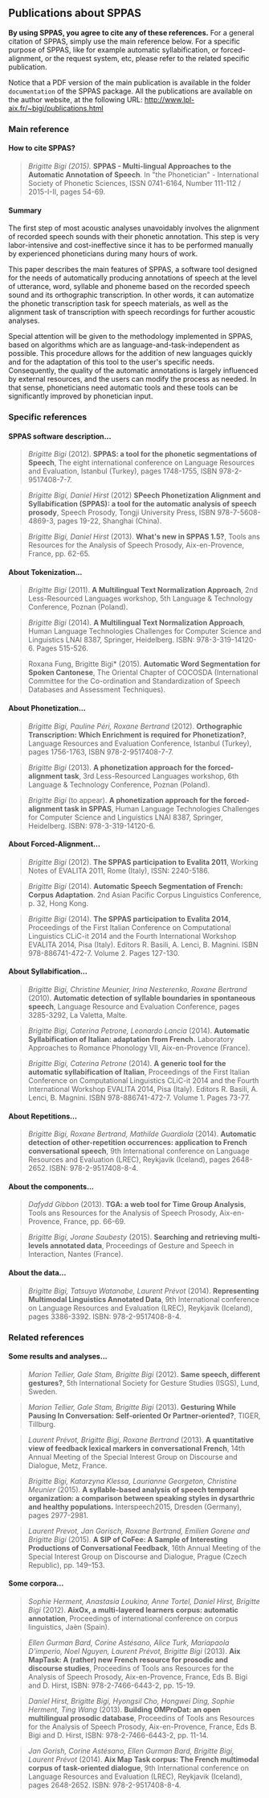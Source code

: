 ## Publications about SPPAS

**By using SPPAS, you agree to cite any of these references.**
For a general citation of SPPAS, simply use the main reference below.
For a specific purpose of SPPAS, like for example automatic syllabification,
or forced-alignment, or the request system, etc, please refer to the
related specific publication.

Notice that a PDF version of the main publication is available in the folder
`documentation` of the SPPAS package. All the publications are available on the
author website, at the following URL:
<http://www.lpl-aix.fr/~bigi/publications.html>


### Main reference

#### How to cite SPPAS?

> *Brigitte Bigi (2015).*
> **SPPAS - Multi-lingual Approaches to the Automatic Annotation of Speech**.
> In "the Phonetician" - International Society of Phonetic Sciences, 
> ISSN 0741-6164, Number 111-112 / 2015-I-II, pages 54-69. 

#### Summary

The first step of most acoustic analyses unavoidably involves the alignment of
recorded speech sounds with their phonetic annotation. This step is very
labor-intensive and cost-ineffective since it has to be performed manually by
experienced phoneticians during many hours of work.

This paper describes the main features of SPPAS, a software tool designed for
the needs of automatically producing annotations of speech at the level of
utterance, word, syllable and phoneme based on the recorded speech sound and
its orthographic transcription. In other words, it can automatize the phonetic
transcription task for speech materials, as well as the alignment task of
transcription with speech recordings for further acoustic analyses.

Special attention will be given to the methodology implemented in SPPAS, based
on algorithms which are as language-and-task-independent as possible. This
procedure allows for the addition of new languages quickly and for the
adaptation of this tool to the user's specific needs. Consequently, the
quality of the automatic annotations is largely influenced by external
resources, and the users can modify the process as needed. In that sense,
phoneticians need automatic tools and these tools can be significantly
improved by phonetician input.


### Specific references

#### SPPAS software description...

>*Brigitte Bigi* (2012).
>**SPPAS: a tool for the phonetic segmentations of Speech**,
> The eight international conference on Language Resources and Evaluation,
 Istanbul (Turkey), pages 1748-1755, ISBN 978-2-9517408-7-7.

>*Brigitte Bigi, Daniel Hirst* (2012)
>**SPeech Phonetization Alignment and Syllabification (SPPAS):
> a tool for the automatic analysis of speech prosody**,
> Speech Prosody, Tongji University Press, ISBN 978-7-5608-4869-3,
> pages 19-22, Shanghai (China).

>*Brigitte Bigi, Daniel Hirst* (2013).
>**What's new in SPPAS 1.5?**,
> Tools ans Resources for the Analysis of Speech Prosody, Aix-en-Provence,
France, pp. 62-65.


#### About Tokenization...

>*Brigitte Bigi* (2011).
>**A Multilingual Text Normalization Approach**,
>2nd Less-Resourced Languages workshop, 5th Language & Technology Conference, Poznan (Poland).

>*Brigitte Bigi* (2014).
>**A Multilingual Text Normalization Approach**,
>Human Language Technologies Challenges for Computer Science and Linguistics LNAI 8387,
>Springer, Heidelberg. ISBN: 978-3-319-14120-6. Pages 515-526.

>Roxana Fung, Brigitte Bigi* (2015).
>**Automatic Word Segmentation for Spoken Cantonese**,
>The Oriental Chapter of COCOSDA (International Committee for the Co-ordination
>and Standardization of Speech Databases and Assessment Techniques).


#### About Phonetization...

>*Brigitte Bigi, Pauline Péri, Roxane Bertrand* (2012).
>**Orthographic Transcription: Which Enrichment is required for Phonetization?**,
>Language Resources and Evaluation Conference, Istanbul (Turkey),
>pages 1756-1763, ISBN 978-2-9517408-7-7.

>*Brigitte Bigi* (2013).
>**A phonetization approach for the forced-alignment task**,
>3rd Less-Resourced Languages workshop, 6th Language & Technology Conference, Poznan (Poland).

>*Brigitte Bigi* (to appear).
>**A phonetization approach for the forced-alignment task in SPPAS**,
>Human Language Technologies Challenges for Computer Science and Linguistics LNAI 8387,
>Springer, Heidelberg. ISBN: 978-3-319-14120-6.


#### About Forced-Alignment...

>*Brigitte Bigi* (2012).
>**The SPPAS participation to Evalita 2011**,
>Working Notes of EVALITA 2011, Rome (Italy), ISSN: 2240-5186.

>*Brigitte Bigi* (2014).
>**Automatic Speech Segmentation of French: Corpus Adaptation**.
>2nd Asian Pacific Corpus Linguistics Conference, p. 32, Hong Kong.

>*Brigitte Bigi* (2014).
>**The SPPAS participation to Evalita 2014**,
>Proceedings of the First Italian Conference on Computational Linguistics
>CLiC-it 2014 and the Fourth International Workshop EVALITA 2014, Pisa (Italy).
>Editors R. Basili, A. Lenci, B. Magnini. ISBN 978-886741-472-7.
>Volume 2. Pages 127-130.


#### About Syllabification...

>*Brigitte Bigi, Christine Meunier, Irina Nesterenko, Roxane Bertrand* (2010).
>**Automatic detection of syllable boundaries in spontaneous speech**,
>Language Resource and Evaluation Conference, pages 3285-3292, La Valetta, Malte.

>*Brigitte Bigi, Caterina Petrone, Leonardo Lancia* (2014).
>**Automatic Syllabification of Italian: adaptation from French.**
>Laboratory Approaches to Romance Phonology VII, Aix-en-Provence (France).

>*Brigitte Bigi, Caterina Petrone* (2014).
>**A generic tool for the automatic syllabification of Italian**,
>Proceedings of the First Italian Conference on Computational Linguistics
>CLiC-it 2014 and the Fourth International Workshop EVALITA 2014, Pisa (Italy).
>Editors R. Basili, A. Lenci, B. Magnini. ISBN 978-886741-472-7.
>Volume 1. Pages 73-77.


#### About Repetitions...

>*Brigitte Bigi, Roxane Bertrand, Mathilde Guardiola* (2014).
>**Automatic detection of other-repetition occurrences: application to French conversational speech**,
>9th International conference on Language Resources and Evaluation (LREC), Reykjavik (Iceland), pages 2648-2652. ISBN: 978-2-9517408-8-4.


#### About the components...

>*Dafydd Gibbon* (2013).
>**TGA: a web tool for Time Group Analysis**,
> Tools ans Resources for the Analysis of Speech Prosody, Aix-en-Provence, France, pp. 66-69.

>*Brigitte Bigi, Jorane Saubesty* (2015).
>**Searching and retrieving multi-levels annotated data**,
>Proceedings of Gesture and Speech in Interaction, Nantes (France).


#### About the data...

>*Brigitte Bigi, Tatsuya Watanabe, Laurent Prévot* (2014).
>**Representing Multimodal Linguistics Annotated Data**,
>9th International conference on Language Resources and Evaluation (LREC), Reykjavik (Iceland), pages 3386-3392. ISBN: 978-2-9517408-8-4.


### Related references

#### Some results and analyses...

>*Marion Tellier, Gale Stam, Brigitte Bigi* (2012).
>**Same speech, different gestures?**,
>5th International Society for Gesture Studies (ISGS), Lund, Sweden.

>*Marion Tellier, Gale Stam, Brigitte Bigi* (2013).
>**Gesturing While Pausing In Conversation: Self-oriented Or Partner-oriented?**,
>TIGER, Tillburg.

>*Laurent Prévot, Brigitte Bigi, Roxane Bertrand* (2013).
>**A quantitative view of feedback lexical markers in conversational French**,
>14th Annual Meeting of the Special Interest Group on Discourse and Dialogue,
>Metz, France.

>*Brigitte Bigi, Katarzyna Klessa, Laurianne Georgeton, Christine Meunier* (2015).
>**A syllable-based analysis of speech temporal organization: a comparison between speaking styles in dysarthric and healthy populations.**
>Interspeech2015, Dresden (Germany), pages 2977-2981.

>*Laurent Prevot, Jan Gorisch, Roxane Bertrand, Emilien Gorene and Brigitte Bigi* (2015).
>**A SIP of CoFee: A Sample of Interesting Productions of Conversational Feedback**,
>16th Annual Meeting of the Special Interest Group on Discourse and Dialogue,
>Prague (Czech Republic), pp. 149–153.


#### Some corpora...

>*Sophie Herment, Anastasia Loukina, Anne Tortel, Daniel Hirst, Brigitte Bigi* (2012).
>**AixOx, a multi-layered learners corpus: automatic annotation**,
>Proceedings of international conference on corpus linguistics, Jaèn (Spain).

>*Ellen Gurman Bard, Corine Astésano, Alice Turk, Mariapaola D'imperio, Noel Nguyen, Laurent Prévot, Brigitte Bigi* (2013).
>**Aix MapTask: A (rather) new French resource for prosodic and discourse studies**,
>Proceedins of Tools ans Resources for the Analysis of Speech Prosody,
>Aix-en-Provence, France, Eds B. Bigi and D. Hirst, ISBN: 978-2-7466-6443-2, pp. 15-19.

>*Daniel Hirst, Brigitte Bigi, Hyongsil Cho, Hongwei Ding, Sophie Herment, Ting Wang* (2013).
>**Building OMProDat: an open multilingual prosodic database**,
>Proceedins of Tools ans Resources for the Analysis of Speech Prosody,
>Aix-en-Provence, France, Eds B. Bigi and D. Hirst, ISBN: 978-2-7466-6443-2, pp. 11-14.

>*Jan Gorish, Corine Astésano, Ellen Gurman Bard, Brigitte Bigi, Laurent Prévot* (2014).
>**Aix Map Task corpus: The French multimodal corpus of task-oriented dialogue**,
>9th International conference on Language Resources and Evaluation (LREC),
>Reykjavik (Iceland), pages 2648-2652. ISBN: 978-2-9517408-8-4.

